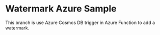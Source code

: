 # Watermark Azure Sample

This branch is use Azure Cosmos DB trigger in Azure Function to add a watermark.
